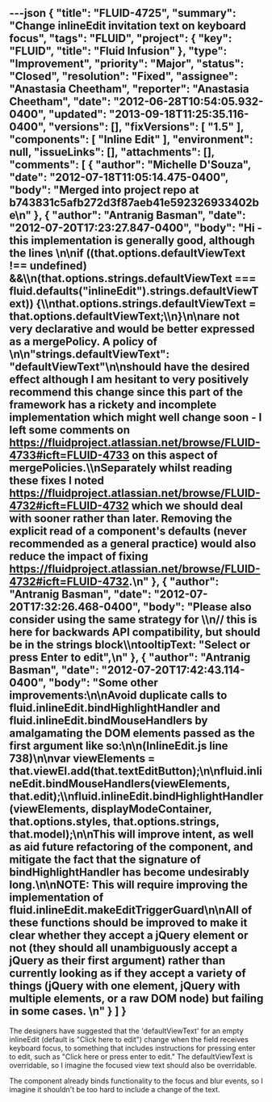 ---json
{
  "title": "FLUID-4725",
  "summary": "Change inlineEdit invitation text on keyboard focus",
  "tags": "FLUID",
  "project": {
    "key": "FLUID",
    "title": "Fluid Infusion"
  },
  "type": "Improvement",
  "priority": "Major",
  "status": "Closed",
  "resolution": "Fixed",
  "assignee": "Anastasia Cheetham",
  "reporter": "Anastasia Cheetham",
  "date": "2012-06-28T10:54:05.932-0400",
  "updated": "2013-09-18T11:25:35.116-0400",
  "versions": [],
  "fixVersions": [
    "1.5"
  ],
  "components": [
    "Inline Edit"
  ],
  "environment": null,
  "issueLinks": [],
  "attachments": [],
  "comments": [
    {
      "author": "Michelle D'Souza",
      "date": "2012-07-18T11:05:14.475-0400",
      "body": "Merged into project repo at b743831c5afb272d3f87aeb41e592326933402be\n"
    },
    {
      "author": "Antranig Basman",
      "date": "2012-07-20T17:23:27.847-0400",
      "body": "Hi - this implementation is generally good, although the lines&#x20;\n\nif ((that.options.defaultViewText !== undefined) &&\\\n(that.options.strings.defaultViewText === fluid.defaults(\"inlineEdit\").strings.defaultViewText)) {\\\nthat.options.strings.defaultViewText = that.options.defaultViewText;\\\n}\n\nare not very declarative and would be better expressed as a mergePolicy. A policy of&#x20;\n\n\"strings.defaultViewText\": \"defaultViewText\"\n\nshould have the desired effect although I am hesitant to very positively recommend this change since this part of the framework has a rickety and incomplete implementation which might well change soon - I left some comments on <https://fluidproject.atlassian.net/browse/FLUID-4733#icft=FLUID-4733> on this aspect of mergePolicies.\\\nSeparately whilst reading these fixes I noted <https://fluidproject.atlassian.net/browse/FLUID-4732#icft=FLUID-4732> which we should deal with sooner rather than later. Removing the explicit read of a component's defaults (never recommended as a general practice) would also reduce the impact of fixing <https://fluidproject.atlassian.net/browse/FLUID-4732#icft=FLUID-4732>.\n"
    },
    {
      "author": "Antranig Basman",
      "date": "2012-07-20T17:32:26.468-0400",
      "body": "Please also consider using the same strategy for \\\n// this is here for backwards API compatibility, but should be in the strings block\\\ntooltipText: \"Select or press Enter to edit\",\n"
    },
    {
      "author": "Antranig Basman",
      "date": "2012-07-20T17:42:43.114-0400",
      "body": "Some other improvements:\n\nAvoid duplicate calls to fluid.inlineEdit.bindHighlightHandler and fluid.inlineEdit.bindMouseHandlers by amalgamating the DOM elements passed as the first argument like so:\n\n(InlineEdit.js line 738)\n\nvar viewElements = that.viewEl.add(that.textEditButton);\n\nfluid.inlineEdit.bindMouseHandlers(viewElements, that.edit);\\\nfluid.inlineEdit.bindHighlightHandler(viewElements, displayModeContainer, that.options.styles, that.options.strings, that.model);\n\nThis will improve intent, as well as aid future refactoring of the component, and mitigate the fact that the signature of bindHighlightHandler has become undesirably long.\n\nNOTE: This will require improving the implementation of fluid.inlineEdit.makeEditTriggerGuard\n\nAll of these functions should be improved to make it clear whether they accept a jQuery element or not (they should all unambiguously accept a jQuery as their first argument) rather than currently looking as if they accept a variety of things (jQuery with one element, jQuery with multiple elements, or a raw DOM node) but failing in some cases.&#x20;\n"
    }
  ]
}
---
The designers have suggested that the 'defaultViewText' for an empty inlineEdit (default is "Click here to edit") change when the field receives keyboard focus, to something that includes instructions for pressing enter to edit, such as "Click here or press enter to edit." The defaultViewText is overridable, so I imagine the focused view text should also be overridable.

The component already binds functionality to the focus and blur events, so I imagine it shouldn't be too hard to include a change of the text.

        